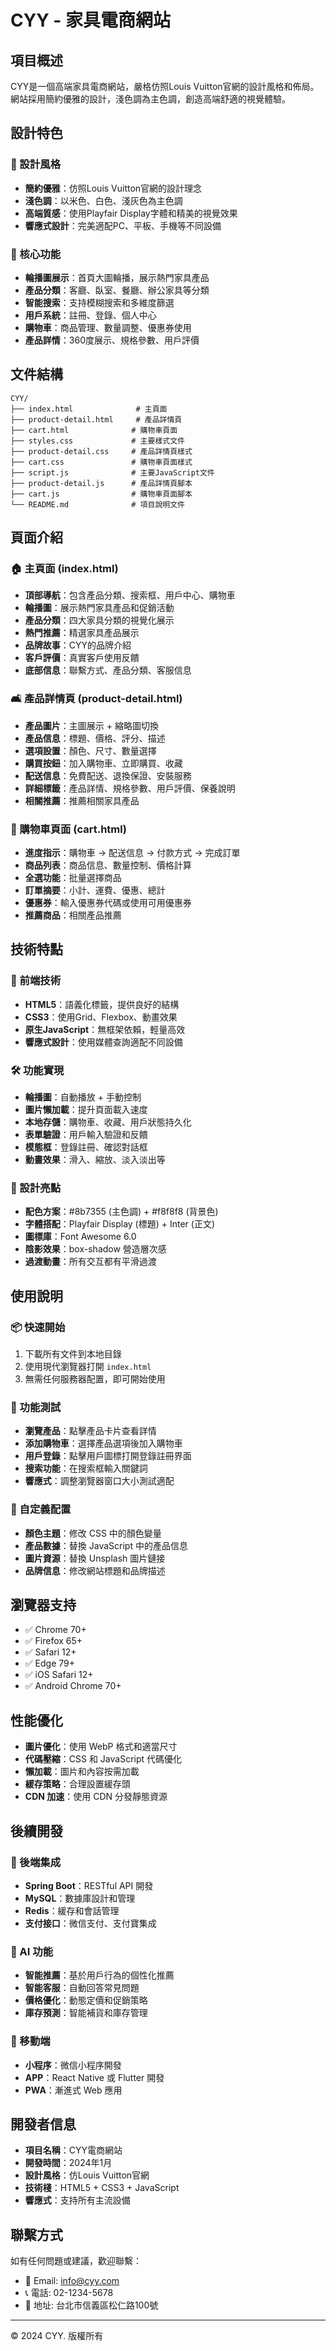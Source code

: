 # CYY - 家具電商網站

## 項目概述

CYY是一個高端家具電商網站，嚴格仿照Louis Vuitton官網的設計風格和佈局。網站採用簡約優雅的設計，淺色調為主色調，創造高端舒適的視覺體驗。

## 設計特色

### 🎨 設計風格
- **簡約優雅**：仿照Louis Vuitton官網的設計理念
- **淺色調**：以米色、白色、淺灰色為主色調
- **高端質感**：使用Playfair Display字體和精美的視覺效果
- **響應式設計**：完美適配PC、平板、手機等不同設備

### 🌟 核心功能
- **輪播圖展示**：首頁大圖輪播，展示熱門家具產品
- **產品分類**：客廳、臥室、餐廳、辦公家具等分類
- **智能搜索**：支持模糊搜索和多維度篩選
- **用戶系統**：註冊、登錄、個人中心
- **購物車**：商品管理、數量調整、優惠券使用
- **產品詳情**：360度展示、規格參數、用戶評價

## 文件結構

```
CYY/
├── index.html              # 主頁面
├── product-detail.html     # 產品詳情頁
├── cart.html              # 購物車頁面
├── styles.css             # 主要樣式文件
├── product-detail.css     # 產品詳情頁樣式
├── cart.css               # 購物車頁面樣式
├── script.js              # 主要JavaScript文件
├── product-detail.js      # 產品詳情頁腳本
├── cart.js                # 購物車頁面腳本
└── README.md              # 項目說明文件
```

## 頁面介紹

### 🏠 主頁面 (index.html)
- **頂部導航**：包含產品分類、搜索框、用戶中心、購物車
- **輪播圖**：展示熱門家具產品和促銷活動
- **產品分類**：四大家具分類的視覺化展示
- **熱門推薦**：精選家具產品展示
- **品牌故事**：CYY的品牌介紹
- **客戶評價**：真實客戶使用反饋
- **底部信息**：聯繫方式、產品分類、客服信息

### 🛋️ 產品詳情頁 (product-detail.html)
- **產品圖片**：主圖展示 + 縮略圖切換
- **產品信息**：標題、價格、評分、描述
- **選項設置**：顏色、尺寸、數量選擇
- **購買按鈕**：加入購物車、立即購買、收藏
- **配送信息**：免費配送、退換保證、安裝服務
- **詳細標籤**：產品詳情、規格參數、用戶評價、保養說明
- **相關推薦**：推薦相關家具產品

### 🛒 購物車頁面 (cart.html)
- **進度指示**：購物車 → 配送信息 → 付款方式 → 完成訂單
- **商品列表**：商品信息、數量控制、價格計算
- **全選功能**：批量選擇商品
- **訂單摘要**：小計、運費、優惠、總計
- **優惠券**：輸入優惠券代碼或使用可用優惠券
- **推薦商品**：相關產品推薦

## 技術特點

### 🎯 前端技術
- **HTML5**：語義化標籤，提供良好的結構
- **CSS3**：使用Grid、Flexbox、動畫效果
- **原生JavaScript**：無框架依賴，輕量高效
- **響應式設計**：使用媒體查詢適配不同設備

### 🛠️ 功能實現
- **輪播圖**：自動播放 + 手動控制
- **圖片懶加載**：提升頁面載入速度
- **本地存儲**：購物車、收藏、用戶狀態持久化
- **表單驗證**：用戶輸入驗證和反饋
- **模態框**：登錄註冊、確認對話框
- **動畫效果**：滑入、縮放、淡入淡出等

### 🎨 設計亮點
- **配色方案**：#8b7355 (主色調) + #f8f8f8 (背景色)
- **字體搭配**：Playfair Display (標題) + Inter (正文)
- **圖標庫**：Font Awesome 6.0
- **陰影效果**：box-shadow 營造層次感
- **過渡動畫**：所有交互都有平滑過渡

## 使用說明

### 📦 快速開始
1. 下載所有文件到本地目錄
2. 使用現代瀏覽器打開 `index.html`
3. 無需任何服務器配置，即可開始使用

### 🎯 功能測試
- **瀏覽產品**：點擊產品卡片查看詳情
- **添加購物車**：選擇產品選項後加入購物車
- **用戶登錄**：點擊用戶圖標打開登錄註冊界面
- **搜索功能**：在搜索框輸入關鍵詞
- **響應式**：調整瀏覽器窗口大小測試適配

### 🔧 自定義配置
- **顏色主題**：修改 CSS 中的顏色變量
- **產品數據**：替換 JavaScript 中的產品信息
- **圖片資源**：替換 Unsplash 圖片鏈接
- **品牌信息**：修改網站標題和品牌描述

## 瀏覽器支持

- ✅ Chrome 70+
- ✅ Firefox 65+
- ✅ Safari 12+
- ✅ Edge 79+
- ✅ iOS Safari 12+
- ✅ Android Chrome 70+

## 性能優化

- **圖片優化**：使用 WebP 格式和適當尺寸
- **代碼壓縮**：CSS 和 JavaScript 代碼優化
- **懶加載**：圖片和內容按需加載
- **緩存策略**：合理設置緩存頭
- **CDN 加速**：使用 CDN 分發靜態資源

## 後續開發

### 🚀 後端集成
- **Spring Boot**：RESTful API 開發
- **MySQL**：數據庫設計和管理
- **Redis**：緩存和會話管理
- **支付接口**：微信支付、支付寶集成

### 🤖 AI 功能
- **智能推薦**：基於用戶行為的個性化推薦
- **智能客服**：自動回答常見問題
- **價格優化**：動態定價和促銷策略
- **庫存預測**：智能補貨和庫存管理

### 📱 移動端
- **小程序**：微信小程序開發
- **APP**：React Native 或 Flutter 開發
- **PWA**：漸進式 Web 應用

## 開發者信息

- **項目名稱**：CYY電商網站
- **開發時間**：2024年1月
- **設計風格**：仿Louis Vuitton官網
- **技術棧**：HTML5 + CSS3 + JavaScript
- **響應式**：支持所有主流設備

## 聯繫方式

如有任何問題或建議，歡迎聯繫：
- 📧 Email: info@cyy.com
- 📞 電話: 02-1234-5678
- 📍 地址: 台北市信義區松仁路100號

---

© 2024 CYY. 版權所有 